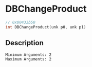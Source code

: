 # DBChangeProduct
```c
// 0x00433b50
int DBChangeProduct(unk p0, unk p1)
```
## Description
```
Minimum Arguments: 2
Maximum Arguments: 2
```
